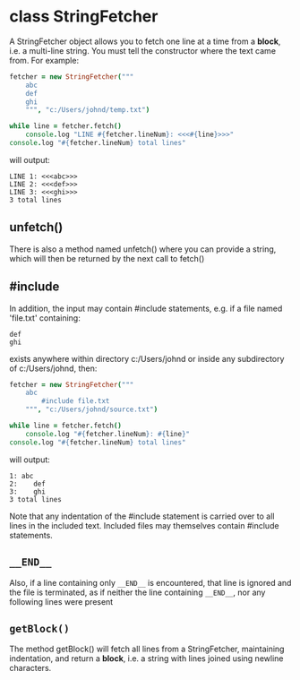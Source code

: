 class StringFetcher
=================

A StringFetcher object allows you to fetch one line at a time
from a **block**, i.e. a multi-line string. You must tell the
constructor where the text came from. For example:

```coffeescript
fetcher = new StringFetcher("""
	abc
	def
	ghi
	""", "c:/Users/johnd/temp.txt")

while line = fetcher.fetch()
	console.log "LINE #{fetcher.lineNum}: <<<#{line}>>>"
console.log "#{fetcher.lineNum} total lines"
```

will output:
```text
LINE 1: <<<abc>>>
LINE 2: <<<def>>>
LINE 3: <<<ghi>>>
3 total lines
```

unfetch()
---------
There is also a method named unfetch() where you can provide
a string, which will then be returned by the next call
to fetch()

#include
--------
In addition, the input may contain #include statements, e.g.
if a file named 'file.txt' containing:

```text
def
ghi
```

exists anywhere within directory c:/Users/johnd or inside any
subdirectory of c:/Users/johnd, then:

```coffeescript
fetcher = new StringFetcher("""
	abc
		#include file.txt
	""", "c:/Users/johnd/source.txt")

while line = fetcher.fetch()
	console.log "#{fetcher.lineNum}: #{line}"
console.log "#{fetcher.lineNum} total lines"
```

will output:
```text
1: abc
2:    def
3:    ghi
3 total lines
```

Note that any indentation of the #include statement is carried
over to all lines in the included text. Included files may
themselves contain #include statements.

`__END__`
-------

Also, if a line containing only `__END__` is encountered, that
line is ignored and the file is terminated, as if neither the
line containing `__END__`, nor any following lines were present

`getBlock()`
------------

The method getBlock() will fetch all lines from a StringFetcher,
maintaining indentation, and return a **block**, i.e. a string
with lines joined using newline characters.
